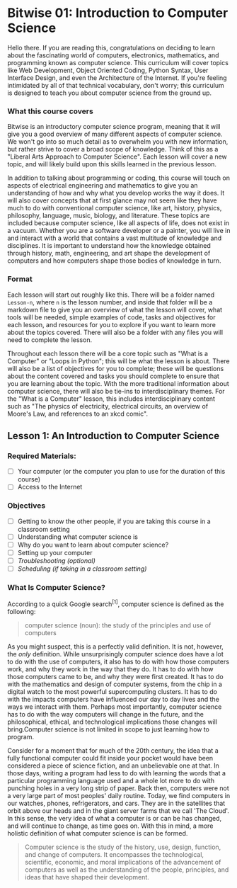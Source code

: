 # Bitwise 01: Introduction to Computer Science

Hello there. If you are reading this, congratulations on deciding to learn about the fascinating world of computers, electronics, mathematics, and programming known as computer science. This curriculum will cover topics like Web Development, Object Oriented Coding, Python Syntax, User Interface Design, and even the Architecture of the Internet. If you're feeling intimidated by all of that technical vocabulary, don't worry; this curriculum is designed to teach you about computer science from the ground up.

### What this course covers
Bitwise is an introductory computer science program, meaning that it will give you a good overview of many different aspects of computer science. We won't go into so much detail as to overwhelm you with new information, but rather strive to cover a broad scope of knowledge. Think of this as a "Liberal Arts Approach to Computer Science". Each lesson will cover a new topic, and will likely build upon this skills learned in the previous lesson.

In addition to talking about programming or coding, this course will touch on aspects of electrical engineering and mathematics to give you an understanding of how and why what you develop works the way it does. It will also cover concepts that at first glance may not seem like they have much to do with conventional computer science, like art, history, physics, philosophy, language, music, biology, and literature. These topics are included because computer science, like all aspects of life, does not exist in a vacuum. Whether you are a software developer or a painter, you will live in and interact with a world that contains a vast multitude of knowledge and disciplines. It is important to understand how the knowledge obtained through history, math, engineering, and art shape the development of computers and how computers shape those bodies of knowledge in turn.

### Format
Each lesson will start out roughly like this. There will be a folder named ```Lesson-n```, where ```n``` is the lesson number, and inside that folder will be a markdown file to give you an overview of what the lesson will cover, what tools will be needed, simple examples of code, tasks and objectives for each lesson, and resources for you to explore if you want to learn more about the topics covered. There will also be a folder with any files you will need to complete the lesson.

Throughout each lesson there will be a core topic such as "What is a Computer" or "Loops in Python"; this will be what the lesson is about. There will also be a list of objectives for you to complete; these will be questions about the content covered and tasks you should complete to ensure that you are learning about the topic. With the more traditional information about computer science, there will also be tie-ins to interdisciplinary themes. For the "What is a Computer" lesson, this includes interdisciplinary content such as "The physics of electricity, electrical circuits, an overview of Moore's Law, and references to an xkcd comic".

## Lesson 1: An Introduction to Computer Science
### Required Materials:
* [ ] Your computer (or the computer you plan to use for the duration of this course)
* [ ] Access to the Internet

### Objectives
* [ ] Getting to know the other people, if you are taking this course in a classroom setting
* [ ] Understanding what computer science is
* [ ] Why do you want to learn about computer science?
* [ ] Setting up your computer
* [ ] *Troubleshooting (optional)*
* [ ] *Scheduling (if taking in a classroom setting)*

### What Is Computer Science?
According to a quick Google search<sup>[1]</sup>, computer science is defined as the following:

>computer science (noun): the study of the principles and use of computers

As you might suspect, this is a perfectly valid definition. It is not, however, the *only* definition. While unsurprisingly computer science does have a lot to do with the use of computers, it also has to do with how those computers work, and why they work in the way that they do. It has to do with how those computers came to be, and why they were first created. It has to do with the mathematics and design of computer systems, from the chip in a digital watch to the most powerful supercomputing clusters. It has to do with the impacts computers have influenced our day to day lives and the ways we interact with them. Perhaps most importantly, computer science has to do with the way computers will change in the future, and the philosophical, ethical, and technological implications those changes will bring.Computer science is not limited in scope to just learning how to program.

Consider for a moment that for much of the 20th century, the idea that a fully functional computer could fit inside your pocket would have been considered a piece of science fiction, and an unbelievable one at that. In those days, writing a program had less to do with learning the words that a particular programming language used and a whole lot more to do with punching holes in a very long strip of paper. Back then, computers were not a very large part of most peoples' daily routine. Today, we find computers in our watches, phones, refrigerators, and cars. They are in the satellites that orbit above our heads and in the giant server farms that we call 'The Cloud'. In this sense, the very idea of what a computer is or can be has changed, and will continue to change, as time goes on. With this in mind, a more holistic definition of what computer science is can be formed.

> Computer science is the study of the history, use, design, function, and change of computers.  It encompasses the technological, scientific, economic, and moral implications of the advancement of computers as well as the understanding of the people, principles, and ideas that have shaped their development.
